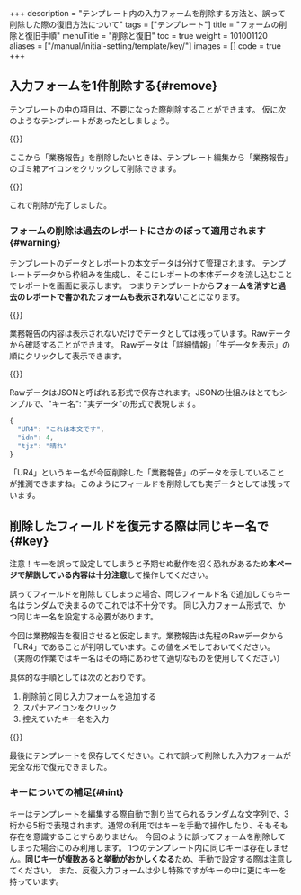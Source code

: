 +++
description = "テンプレート内の入力フォームを削除する方法と、誤って削除した際の復旧方法について"
tags = ["テンプレート"]
title = "フォームの削除と復旧手順"
menuTitle = "削除と復旧"
toc = true
weight = 101001120
aliases = ["/manual/initial-setting/template/key/"]
images = []
code = true
+++

## 入力フォームを1件削除する{#remove}

テンプレートの中の項目は、不要になった際削除することができます。
仮に次のようなテンプレートがあったとしましょう。

{{<appscreen filename="pre-report" title="不要になったレポートを削除します">}}

ここから「業務報告」を削除したいときは、テンプレート編集から「業務報告」のゴミ箱アイコンをクリックして削除できます。

{{<appscreen filename="field-delete" title="レポートテンプレートから不要な入力フォームを削除する">}}

これで削除が完了しました。

### フォームの削除は過去のレポートにさかのぼって適用されます{#warning}

テンプレートのデータとレポートの本文データは分けて管理されます。
テンプレートデータから枠組みを生成し、そこにレポートの本体データを流し込むことでレポートを画面に表示します。
つまりテンプレートから**フォームを消すと過去のレポートで書かれたフォームも表示されない**ことになります。

{{<appscreen filename="invisible" title="過去に提出されたレポートからも削除したフォームが消えます">}}

業務報告の内容は表示されないだけでデータとしては残っています。Rawデータから確認することができます。
Rawデータは「詳細情報」「生データを表示」の順にクリックして表示できます。

{{<appscreen filename="raw-data" title="入力フォームを削除してもRawデータにはデータが残ります">}}

RawデータはJSONと呼ばれる形式で保存されます。JSONの仕組みはとてもシンプルで、"キー名": "実データ"の形式で表現します。

```javascript
{
  "UR4": "これは本文です",
  "idn": 4,
  "tjz": "晴れ"
}
```

「UR4」というキー名が今回削除した「業務報告」のデータを示していることが推測できますね。このようにフィールドを削除しても実データとしては残っています。

## 削除したフィールドを復元する際は同じキー名で{#key}

注意！キーを誤って設定してしまうと予期せぬ動作を招く恐れがあるため**本ページで解説している内容は十分注意**して操作してください。

誤ってフィールドを削除してしまった場合、同じフィールド名で追加してもキー名はランダムで決まるのでこれでは不十分です。
同じ入力フォーム形式で、かつ同じキー名を設定する必要があります。

今回は業務報告を復旧させると仮定します。業務報告は先程のRawデータから「UR4」であることが判明しています。この値をメモしておいてください。
（実際の作業ではキー名はその時にあわせて適切なものを使用してください）

具体的な手順としては次のとおりです。

1. 削除前と同じ入力フォームを追加する
1. スパナアイコンをクリック
1. 控えていたキー名を入力

{{<appscreen filename="edit-key" title="レポートテンプレートの入力フォームにはそれぞれKeyがあります。Keyを手動で書き換えることで削除したフォームを復旧できます">}}

最後にテンプレートを保存してください。これで誤って削除した入力フォームが完全な形で復元できました。

### キーについての補足{#hint}

キーはテンプレートを編集する際自動で割り当てられるランダムな文字列で、3桁から5桁で表現されます。通常の利用ではキーを手動で操作したり、そもそも存在を意識することすらありません。
今回のように誤ってフォームを削除してしまった場合にのみ利用します。
1つのテンプレート内に同じキーは存在しません。**同じキーが複数あると挙動がおかしくなる**ため、手動で設定する際は注意してください。
また、反復入力フォームは少し特殊ですがキーの中に更にキーを持っています。
